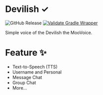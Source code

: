 # Devilish ✓
![GitHub Release](https://img.shields.io/github/v/release/MooGPT/devilish) [![Validate Gradle Wrapper](https://github.com/MooGPT/devilish/actions/workflows/gradle-wrapper-validation.yml/badge.svg)](https://github.com/MooGPT/devilish/actions/workflows/gradle-wrapper-validation.yml)

Simple voice of the Devilish the MooVoice.
# Feature ✨
- Text-to-Speech (TTS)
- Username and Personal
- Message Chat
- Group Chat
- More...
